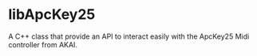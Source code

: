 # libApcKey25
A C++ class that provide an API to interact easily with the ApcKey25 Midi controller from AKAI. 
